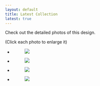 ```yaml
---
layout: default
title: Latest Collection
latest: true
---
```


Check out the detailed photos of this design.

<div class="disclaimer">(Click each photo to enlarge it)</div>

<ul class="rig columns-2">
<li>
<figure>
<a href="{{ site.url }}/images/chaniya-choli/cc-2/1.jpg"   class="fresco" data-fresco-group="one"
data-fresco-caption=""><img src="{{ site.url }}/images/chaniya-choli/cc-2/1.jpg"></a>
<figcaption></figcaption>
</figure>
</li>
<li>
<figure>
<a href="{{ site.url }}/images/chaniya-choli/cc-2/2.jpg"   class="fresco" data-fresco-group="one"
data-fresco-caption=""><img src="{{ site.url }}/images/chaniya-choli/cc-2/2.jpg"></a>
<figcaption></figcaption>
</figure>
</li>
</ul>



<ul class="rig columns-2">
<li>
<figure>
<a href="{{ site.url }}/images/chaniya-choli/cc-2/3.jpg"  class="fresco" data-fresco-group="one"
data-fresco-caption=""><img src="{{ site.url }}/images/chaniya-choli/cc-2/3.jpg"></a>
<figcaption></figcaption>
</figure>
</li>
<li>
<figure>
<a href="{{ site.url }}/images/chaniya-choli/cc-2/4.jpg"  class="fresco" data-fresco-group="one"
data-fresco-caption=""><img src="{{ site.url }}/images/chaniya-choli/cc-2/4.jpg"></a>
<figcaption></figcaption>
</figure>
</li>
</ul>
